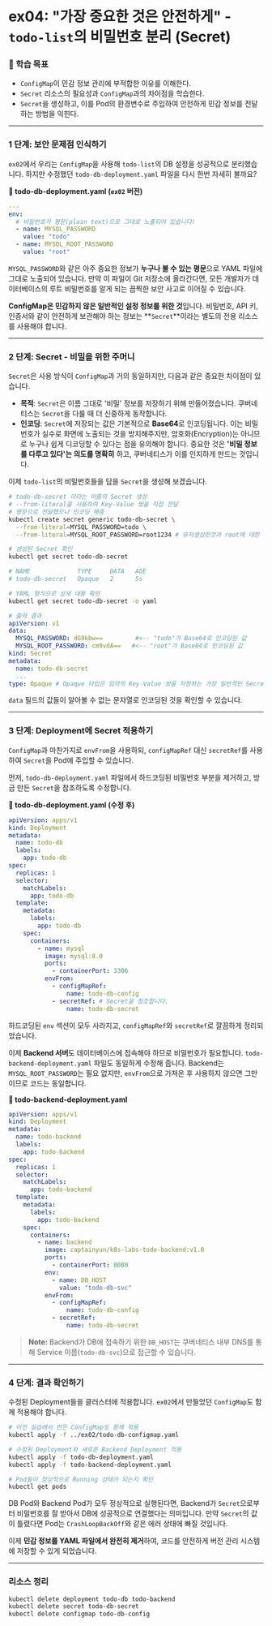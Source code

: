 # ex04: "가장 중요한 것은 안전하게" - `todo-list`의 비밀번호 분리 (Secret)

### 🎯 학습 목표

- `ConfigMap`이 민감 정보 관리에 부적합한 이유를 이해한다.
- `Secret` 리소스의 필요성과 `ConfigMap`과의 차이점을 학습한다.
- `Secret`을 생성하고, 이를 Pod의 환경변수로 주입하여 안전하게 민감 정보를 전달하는 방법을 익힌다.

---

### 1 단계: 보안 문제점 인식하기

`ex02`에서 우리는 `ConfigMap`을 사용해 `todo-list`의 DB 설정을 성공적으로 분리했습니다. 하지만 수정했던 `todo-db-deployment.yaml` 파일을 다시 한번 자세히 볼까요?

**📄 todo-db-deployment.yaml (`ex02` 버전)**

```yaml
---
env:
  # 비밀번호가 평문(plain text)으로 그대로 노출되어 있습니다!
  - name: MYSQL_PASSWORD
    value: "todo"
  - name: MYSQL_ROOT_PASSWORD
    value: "root"
```

`MYSQL_PASSWORD`와 같은 아주 중요한 정보가 **누구나 볼 수 있는 평문**으로 YAML 파일에 그대로 노출되어 있습니다. 만약 이 파일이 Git 저장소에 올라간다면, 모든 개발자가 데이터베이스의 루트 비밀번호를 알게 되는 끔찍한 보안 사고로 이어질 수 있습니다.

**ConfigMap은 민감하지 않은 일반적인 설정 정보를 위한 것**입니다. 비밀번호, API 키, 인증서와 같이 안전하게 보관해야 하는 정보는 \*\*`Secret`\*\*이라는 별도의 전용 리소스를 사용해야 합니다.

---

### 2 단계: Secret - 비밀을 위한 주머니

`Secret`은 사용 방식이 `ConfigMap`과 거의 동일하지만, 다음과 같은 중요한 차이점이 있습니다.

- **목적**: `Secret`은 이름 그대로 '비밀' 정보를 저장하기 위해 만들어졌습니다. 쿠버네티스는 `Secret`을 다룰 때 더 신중하게 동작합니다.
- **인코딩**: `Secret`에 저장되는 값은 기본적으로 **Base64**로 인코딩됩니다. 이는 비밀번호가 실수로 화면에 노출되는 것을 방지해주지만, 암호화(Encryption)는 아니므로 누구나 쉽게 디코딩할 수 있다는 점을 유의해야 합니다. 중요한 것은 **'비밀 정보를 다루고 있다'는 의도를 명확히** 하고, 쿠버네티스가 이를 인지하게 만드는 것입니다.

이제 `todo-list`의 비밀번호들을 담을 `Secret`을 생성해 보겠습니다.

```bash
# todo-db-secret 이라는 이름의 Secret 생성
# --from-literal을 사용하여 Key-Value 쌍을 직접 전달
# 평문으로 전달했으나 인코딩 해줌
kubectl create secret generic todo-db-secret \
  --from-literal=MYSQL_PASSWORD=todo \
  --from-literal=MYSQL_ROOT_PASSWORD=root1234 # 유저생성한것과 root에 대한 비밀번호 설정

# 생성된 Secret 확인
kubectl get secret todo-db-secret

# NAME             TYPE     DATA   AGE
# todo-db-secret   Opaque   2      5s

# YAML 형식으로 상세 내용 확인
kubectl get secret todo-db-secret -o yaml
```

```yaml
# 출력 결과
apiVersion: v1
data:
  MYSQL_PASSWORD: dG9kbw==         #<-- "todo"가 Base64로 인코딩된 값
  MYSQL_ROOT_PASSWORD: cm9vdA==   #<-- "root"가 Base64로 인코딩된 값
kind: Secret
metadata:
  name: todo-db-secret
  ...
type: Opaque # Opaque 타입은 임의의 Key-Value 쌍을 저장하는 가장 일반적인 Secret 타입
```

`data` 필드의 값들이 알아볼 수 없는 문자열로 인코딩된 것을 확인할 수 있습니다.

---

### 3 단계: Deployment에 Secret 적용하기

`ConfigMap`과 마찬가지로 `envFrom`을 사용하되, `configMapRef` 대신 `secretRef`를 사용하여 `Secret`을 Pod에 주입할 수 있습니다.

먼저, `todo-db-deployment.yaml` 파일에서 하드코딩된 비밀번호 부분을 제거하고, 방금 만든 `Secret`을 참조하도록 수정합니다.

**📄 todo-db-deployment.yaml (수정 후)**

```yaml
apiVersion: apps/v1
kind: Deployment
metadata:
  name: todo-db
  labels:
    app: todo-db
spec:
  replicas: 1
  selector:
    matchLabels:
      app: todo-db
  template:
    metadata:
      labels:
        app: todo-db
    spec:
      containers:
        - name: mysql
          image: mysql:8.0
          ports:
            - containerPort: 3306
          envFrom:
            - configMapRef:
                name: todo-db-config
            - secretRef: # Secret을 참조합니다.
                name: todo-db-secret
```

하드코딩된 `env` 섹션이 모두 사라지고, `configMapRef`와 `secretRef`로 깔끔하게 정리되었습니다.

이제 **Backend 서버**도 데이터베이스에 접속해야 하므로 비밀번호가 필요합니다. `todo-backend-deployment.yaml` 파일도 동일하게 수정해 줍니다. Backend는 `MYSQL_ROOT_PASSWORD`는 필요 없지만, `envFrom`으로 가져온 후 사용하지 않으면 그만이므로 코드는 동일합니다.

**📄 todo-backend-deployment.yaml**

```yaml
apiVersion: apps/v1
kind: Deployment
metadata:
  name: todo-backend
  labels:
    app: todo-backend
spec:
  replicas: 1
  selector:
    matchLabels:
      app: todo-backend
  template:
    metadata:
      labels:
        app: todo-backend
    spec:
      containers:
        - name: backend
          image: captainyun/k8s-labs-todo-backend:v1.0
          ports:
            - containerPort: 8080
          env:
            - name: DB_HOST
              value: "todo-db-svc"
          envFrom:
            - configMapRef:
                name: todo-db-config
            - secretRef:
                name: todo-db-secret
```

> **Note:** Backend가 DB에 접속하기 위한 `DB_HOST`는 쿠버네티스 내부 DNS를 통해 Service 이름(`todo-db-svc`)으로 접근할 수 있습니다.

---

### 4 단계: 결과 확인하기

수정된 Deployment들을 클러스터에 적용합니다. `ex02`에서 만들었던 `ConfigMap`도 함께 적용해야 합니다.

```bash
# 이전 실습에서 만든 ConfigMap도 함께 적용
kubectl apply -f ../ex02/todo-db-configmap.yaml

# 수정된 Deployment와 새로운 Backend Deployment 적용
kubectl apply -f todo-db-deployment.yaml
kubectl apply -f todo-backend-deployment.yaml

# Pod들이 정상적으로 Running 상태가 되는지 확인
kubectl get pods
```

DB Pod와 Backend Pod가 모두 정상적으로 실행된다면, Backend가 `Secret`으로부터 비밀번호를 잘 받아서 DB에 성공적으로 연결했다는 의미입니다. 만약 `Secret`의 값이 틀렸다면 Pod는 `CrashLoopBackOff`와 같은 에러 상태에 빠질 것입니다.

이제 **민감 정보를 YAML 파일에서 완전히 제거**하여, 코드를 안전하게 버전 관리 시스템에 저장할 수 있게 되었습니다.

---

### 리소스 정리

```bash
kubectl delete deployment todo-db todo-backend
kubectl delete secret todo-db-secret
kubectl delete configmap todo-db-config
```
